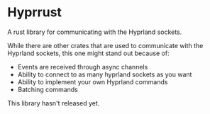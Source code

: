 # Hyprrust

A rust library for communicating with the Hyprland sockets.

While there are other crates that are used to communicate with the Hyprland sockets, this one might stand out because of:
 - Events are received through async channels
 - Ability to connect to as many hyprland sockets as you want
 - Ability to implement your own Hyprland commands
 - Batching commands

This library hasn't released yet.
